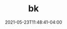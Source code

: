 ---
title: "bk"
layout: splash
permalink: /
date: 2021-05-23T11:48:41-04:00
header:
  overlay_color: "#000"
  overlay_filter: "0.5"
  overlay_image: /assets/images/unsplash-image-1.jpg
#  caption: "Photo credit: [****](https://unsplash.com)"

excerpt: "[He](http://my.pronoun.is/he) is a practicing (shop educator)[https://en.wikipedia.org/wiki/Technology_education] whose work and interests are documented on this site."

---